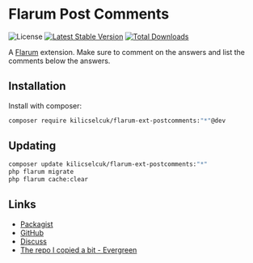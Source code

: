 # Flarum Post Comments

![License](https://img.shields.io/badge/license-MIT-blue.svg) [![Latest Stable Version](https://img.shields.io/packagist/v/kilicselcuk/flarum-ext-postcomments.svg)](https://packagist.org/packages/kilicselcuk/flarum-ext-postcomments) [![Total Downloads](https://img.shields.io/packagist/dt/kilicselcuk/flarum-ext-postcomments.svg)](https://packagist.org/packages/kilicselcuk/flarum-ext-postcomments)

A [Flarum](http://flarum.org) extension. Make sure to comment on the answers and list the comments below the answers.

## Installation

Install with composer:

```sh
composer require kilicselcuk/flarum-ext-postcomments:"*"@dev
```

## Updating

```sh
composer update kilicselcuk/flarum-ext-postcomments:"*"
php flarum migrate
php flarum cache:clear
```

## Links

- [Packagist](https://packagist.org/packages/kilicselcuk/flarum-ext-postcomments)
- [GitHub](https://github.com/kilicselcuk/flarum-ext-postcomments)
- [Discuss](https://discuss.flarum.org/d/PUT_DISCUSS_SLUG_HERE)
- [The repo I copied a bit - Evergreen](https://github.com/KyrneDev/Evergreen)
